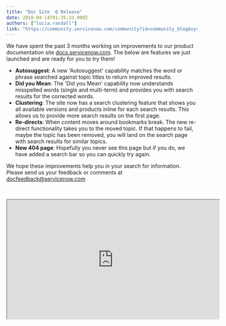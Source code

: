 ```yaml
---
title: "Doc Site  Q Release"
date: 2018-04-14T01:35:33.000Z
authors: ["lucia.randall"]
link: "https://community.servicenow.com/community?id=community_blog&sys_id=0c36bd84db25d380032a7a9e0f9619bc"
---
```

<p>We have spent the past 3 months working on improvements to our product documentation site <a href="https://docs.servicenow.com/" rel="nofollow">docs.servicenow.com</a>. The below are features we just launched and are ready for you to try them! </p>
<ul><li><strong>Autosuggest</strong>: A new &#39;Autosuggest&#39; capability matches the word or phrase searched against topic titles to return improved results. </li><li><strong>Did you Mean</strong>: The &#39;Did you Mean&#39; capability now understands misspelled words (single and multi-term) and provides you with search results for the corrected words. </li><li><strong>Clustering</strong>: The site now has a search clustering feature that shows you all available versions and products inline for each search results. This allows us to provide more search results on the first page. </li><li><strong>Re-directs</strong>: When content moves around bookmarks break. The new re-direct functionality takes you to the moved topic. If that happens to fail, maybe the topic has been removed, you will land on the search page with search results for similar topics. </li><li><strong>New 404 page</strong>: Hopefully you never see this page but if you do, we have added a search bar so you can quickly try again. </li></ul>
<p>We hope these improvements help you in your search for information. Please send us your feedback or comments at <a href="mailto:docfeedback&#64;servicenow.com" rel="nofollow">docfeedback&#64;servicenow.com</a></p>
<p> </p>
<p><iframe src="https://www.youtube.com/embed/aMNgVJ_5qKU" width="560" height="315"></iframe></p>